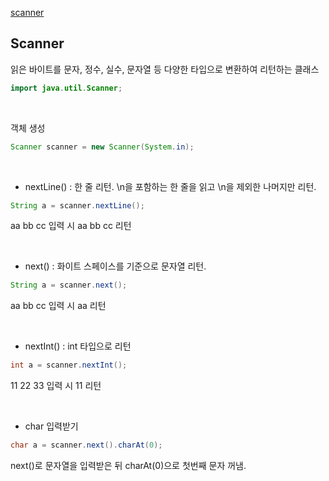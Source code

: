 [scanner](#Scanner)

## Scanner
읽은 바이트를 문자, 정수, 실수, 문자열 등 다양한 타입으로 변환하여 리턴하는 클래스

```java
import java.util.Scanner;
```
<br>

객체 생성
```java
Scanner scanner = new Scanner(System.in);
```

<br>

* nextLine() :  한 줄 리턴. \n을 포함하는 한 줄을 읽고 \n을 제외한 나머지만 리턴.
```java
String a = scanner.nextLine();
```
aa bb cc 입력 시 aa bb cc 리턴

<br>

* next() : 화이트 스페이스를 기준으로 문자열 리턴.
```java
String a = scanner.next();
```
aa bb cc 입력 시 aa 리턴

<br>

* nextInt() : int 타입으로 리턴
```java
int a = scanner.nextInt();
```
11 22 33 입력 시 11 리턴

<br>

* char 입력받기
```java
char a = scanner.next().charAt(0);
```
next()로 문자열을 입력받은 뒤 charAt(0)으로 첫번째 문자 꺼냄.